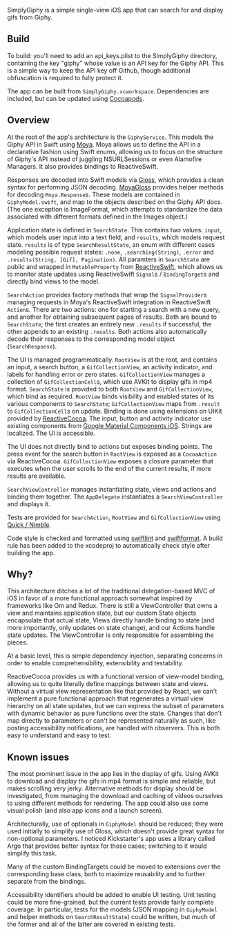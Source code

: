 SimplyGiphy is a simple single-view iOS app that can search for and display gifs from Giphy.

## Build
To build: you'll need to add an api_keys.plist to the SimplyGiphy directory, containing the key "giphy" whose value is an API key for the Giphy API. This is a simple way to keep the API key off Github, though additional obfuscation is required to fully protect it.

The app can be built from `SimplyGiphy.xcworkspace`. Dependencies are included, but can be updated using [Cocoapods](https://cocoapods.org/).

## Overview
At the root of the app's architecture is the `GiphyService`. This models the Giphy API in Swift using [Moya](https://github.com/Moya/Moya). Moya allows us to define the API in a declarative fashion using Swift enums, allowing us to focus on the structure of Giphy's API instead of juggling NSURLSessions or even Alamofire Managers. It also provides bindings to ReactiveSwift.

Responses are decoded into Swift models via [Gloss](https://github.com/hkellaway/Gloss), which provides a clean syntax for performing JSON decoding. [MoyaGloss](https://github.com/spxrogers/Moya-Gloss) provides helper methods for decoding `Moya.Response`s. These models are contained in `GiphyModel.swift`, and map to the objects described on the Giphy API docs. (The one exception is ImageFormat, which attempts to standardize the data associated with different formats defined in the Images object.)

Application state is defined in `SearchState`. This contains two values: `input`, which models user input into a text field; and `results`, which models request state. `results` is of type `SearchResultState`, an enum with different cases modeling possible request states: `.none`, `.searching(String)`, `.error` and `.results(String, [Gif], Pagination)`. All paramters in `SearchState` are public and wrapped in `MutableProperty` from [ReactiveSwift](https://github.com/ReactiveCocoa/ReactiveSwift), which allows us to monitor state updates using ReactiveSwift `Signal`s / `BindingTarget`s and directly bind views to the model.

`SearchAction` provides factory methods that wrap the `SignalProvider`s managing requests in Moya's ReactiveSwift integration in ReactiveSwift `Action`s. There are two actions: one for starting a search with a new query, and another for obtaining subsequent pages of results. Both are bound to `SearchState`; the first creates an entirely new `.results` if successful, the other appends to an existing `.results`. Both actions also automatically decode their responses to the corresponding model object (`SearchResponse`).

The UI is managed programmatically. `RootView` is at the root, and contains an input, a search button, a `GifCollectionView`, an activity indicator, and labels for handling error or zero states. `GifCollectionView` manages a collection of `GifCollectionCell`s, which use AVKit to display gifs in mp4 format. `SearchState` is provided to both `RootView` and `GifCollectionView`, which bind as required. `RootView` binds visibility and enabled states of its various components to `SearchState`; `GifCollectionView` maps from `.result` to `GifCollectionCell`s on update. Binding is done using extensions on UIKit provided by [ReactiveCocoa](https://github.com/ReactiveCocoa/ReactiveCocoa). The input, button and activity indicator use existing components from [Google Material Components iOS](https://github.com/material-components/material-components-ios). Strings are localized. The UI is accessible.

The UI does not directly bind to actions but exposes binding points. The press event for the search button in `RootView` is exposed as a `CocoaAction` via ReactiveCocoa. `GifCollectionView` exposes a closure parameter that executes when the user scrolls to the end of the current results, if more results are available.

`SearchViewController` manages instantiating state, views and actions and binding them together. The `AppDelegate` instantiates a `SearchViewController` and displays it.

Tests are provided for `SearchAction`, `RootView` and `GifCollectionView` using [Quick / Nimble](https://github.com/Quick/Nimble).

Code style is checked and formatted using [swiftlint](https://github.com/realm/SwiftLint) and [swiftformat](https://github.com/nicklockwood/SwiftFormat). A build rule has been added to the xcodeproj to automatically check style after building the app.

## Why?

This architecture ditches a lot of the traditional delegation-based MVC of iOS in favor of a more functional approach somewhat inspired by frameworks like Om and Redux. There is still a ViewController that owns a view and maintains application state, but our custom State objects encapsulate that actual state, Views directly handle binding to state (and more importantly, only updates on state change), and our Actions handle state updates. The ViewController is only responsible for assembling the pieces.

At a basic level, this is simple dependency injection, separating concerns in order to enable comprehensibility, extensibility and testability.

ReactiveCocoa provides us with a functional version of view-model binding, allowing us to quite literally define mappings between state and views. Without a virtual view representation like that provided by React, we can't implement a pure functional approach that regenerates a virtual view hierarchy on all state updates, but we can express the subset of parameters with dynamic behavior as pure functions over the state. Changes that don't map directly to parameters or can't be represented naturally as such, like posting accessibility notifications, are handled with observers. This is both easy to understand and easy to test.

## Known issues

The most prominent issue in the app lies in the display of gifs. Using AVKit to download and display the gifs in mp4 format is simple and reliable, but makes scrolling very jerky. Alternative methods for display should be investigated, from managing the download and caching of videos ourselves to using different methods for rendering. The app could also use some visual polish (and also app icons and a launch screen).

Architecturally, use of optionals in `GiphyModel` should be reduced; they were used initially to simplify use of Gloss, which doesn't provide great syntax for non-optional parameters. I noticed Kickstarter's app uses a library called Argo that provides better syntax for these cases; switching to it would simplify this task.

Many of the custom BindingTargets could be moved to extensions over the corresponding base class, both to maximize reusability and to further separate from the bindings.

Accessibility identifiers should be added to enable UI testing. Unit testing could be more fine-grained, but the current tests provide fairly complete coverage. In particular, tests for the models (JSON mapping in `GiphyModel` and helper methods on `SearchResultState`) could be written, but much of the former and all of the latter are covered in existing tests.
